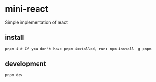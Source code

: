 # mini-react

Simple implementation of react

## install
```
pnpm i # If you don't have pnpm installed, run: npm install -g pnpm
```

## development
```
pnpm dev
```
